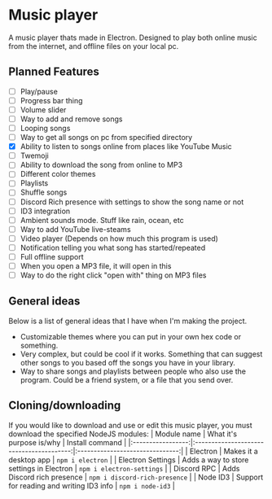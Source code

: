 # Music player
A music player thats made in Electron. Designed to play both online music from the internet, and offline files on your local pc.

## Planned Features
- [ ] Play/pause
- [ ] Progress bar thing
- [ ] Volume slider
- [ ] Way to add and remove songs
- [ ] Looping songs
- [ ] Way to get all songs on pc from specified directory
- [x] Ability to listen to songs online from places like YouTube Music
- [ ] Twemoji
- [ ] Ability to download the song from online to MP3
- [ ] Different color themes
- [ ] Playlists
- [ ] Shuffle songs
- [ ] Discord Rich presence with settings to show the song name or not
- [ ] ID3 integration
- [ ] Ambient sounds mode. Stuff like rain, ocean, etc
- [ ] Way to add YouTube live-steams
- [ ] Video player (Depends on how much this program is used)
- [ ] Notification telling you what song has started/repeated
- [ ] Full offline support
- [ ] When you open a MP3 file, it will open in this
- [ ] Way to do the right click "open with" thing on MP3 files

## General ideas
Below is a list of general ideas that I have when I'm making the project.
- Customizable themes where you can put in your own hex code or something.
- Very complex, but could be cool if it works. Something that can suggest other songs to you based off the songs you have in your library.
- Way to share songs and playlists between people who also use the program. Could be a friend system, or a file that you send over.

## Cloning/downloading
If you would like to download and use or edit this music player, you must download the specified NodeJS modules:
| Module name       | What it's purpose is/why                 | Install command                 |
|:-----------------:|:----------------------------------------:|:-------------------------------:|
| Electron          | Makes it a desktop app                   | `npm i electron`                |
| Electron Settings | Adds a way to store settings in Electron | `npm i electron-settings`       |
| Discord RPC       | Adds Discord rich presence               | `npm i discord-rich-presence`   |
| Node ID3          | Support for reading and writing ID3 info | `npm i node-id3`                |